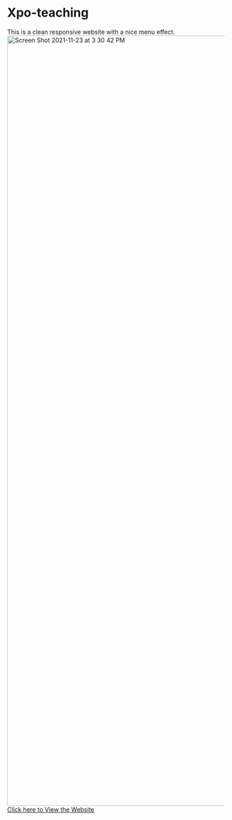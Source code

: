 # Xpo-teaching
This is a clean responsive website with a nice menu effect.
<img width="1781" alt="Screen Shot 2021-11-23 at 3 30 42 PM" src="https://user-images.githubusercontent.com/15805086/143141408-5cf45e59-365a-4449-9b52-c1564edaee68.png">
<a href="https://lm32.github.io/Xpo-teaching/">Click here to View the Website</a>

